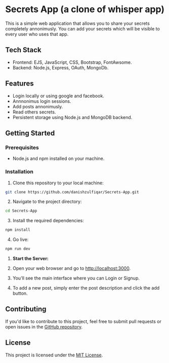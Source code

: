 # Secrets App (a clone of whisper app)

This is a simple web application that allows you to share your secrets completely annonimusly. You can add your secrets which will be visible to every user who uses that app.

## Tech Stack

- Frontend: EJS, JavaScript, CSS, Bootstrap, FontAwsome.
- Backend: Node.js, Express, OAuth, MongoDb.

## Features

- Login locally or using google and facebook.
- Annnonimus login sessions.
- Add posts annonimusly.
- Read others secrets.
- Persistent storage using Node.js and MongoDB backend.

## Getting Started

### Prerequisites

- Node.js and npm installed on your machine.

### Installation

1. Clone this repository to your local machine: 

```bash
git clone https://github.com/danishzulfiqar/Secrets-App.git
```

2. Navigate to the project directory:

```bash
cd Secrets-App
```

3. Install the required dependencies:

```bash
npm install
```

4. Go live:

```bash
npm run dev
```

1. **Start the Server:**

2. Open your web browser and go to [http://localhost:3000](http://localhost:3000).

3. You'll see the main interface where you can Login or Signup.

4. To add a new post, simply enter the post description and click the add button.


## Contributing

If you'd like to contribute to this project, feel free to submit pull requests or open issues in the [GitHub repository](https://github.com/danishzulfiqar/Secrets-App.git).

## License

This project is licensed under the [MIT License](LICENSE).



